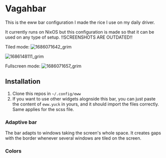 # Vagahbar

This is the eww bar configuration I made the rice I use on my daily driver. 

It currently runs on NixOS but this configuration is made so that it can be used on any type of setup. 
!!SCREENSHOTS ARE OUTDATED!!

Tiled mode:
![1686071642_grim](https://github.com/Vagahbond/eww-dotfiles/assets/56230065/08046c3f-d7f7-475d-9f1d-b1fdc3dbc2a0)

![1686148111_grim](https://github.com/Vagahbond/eww-dotfiles/assets/56230065/cc112294-fc96-4f4d-8e35-195eb7ffb161)


Fullscreen mode:
![1686071657_grim](https://github.com/Vagahbond/eww-dotfiles/assets/56230065/5f65bca2-a64d-445b-90fd-960aa8f7a2d6)


## Installation

1) Clone this repos in `~/.config/eww`
2) If you want to use other widgets alognside this bar, you can just paste the content of `eww.yuck` in yours, and it should import the files correctly. Same applies for the scss file.

### Adaptive bar
The bar adapts to windows taking the screen's whole space. It creates gaps with the border whenever several windows are tiled on the screen.

### Colors
